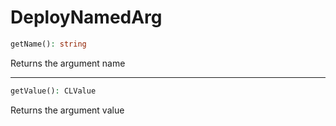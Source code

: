 # DeployNamedArg

```php
getName(): string
```
Returns the argument name

---
```php
getValue(): CLValue
```
Returns the argument value
